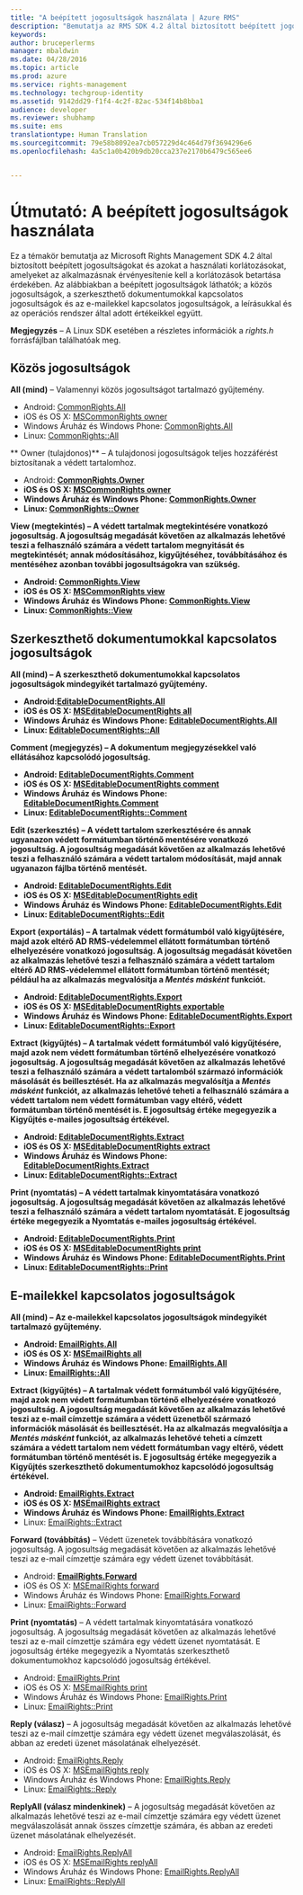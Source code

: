 ```yaml
---
title: "A beépített jogosultságok használata | Azure RMS"
description: "Bemutatja az RMS SDK 4.2 által biztosított beépített jogosultságokat és azokat a használati korlátozásokat, amelyeket az alkalmazásnak érvényesítenie kell a korlátozások betartása érdekében."
keywords: 
author: bruceperlerms
manager: mbaldwin
ms.date: 04/28/2016
ms.topic: article
ms.prod: azure
ms.service: rights-management
ms.technology: techgroup-identity
ms.assetid: 9142dd29-f1f4-4c2f-82ac-534f14b8bba1
audience: developer
ms.reviewer: shubhamp
ms.suite: ems
translationtype: Human Translation
ms.sourcegitcommit: 79e58b8092ea7cb057229d4c464d79f3694296e6
ms.openlocfilehash: 4a5c1a0b420b9db20cca237e2170b6479c565ee6


---
```


# Útmutató: A beépített jogosultságok használata

Ez a témakör bemutatja az Microsoft Rights Management SDK 4.2 által biztosított beépített jogosultságokat és azokat a használati korlátozásokat, amelyeket az alkalmazásnak érvényesítenie kell a korlátozások betartása érdekében. Az alábbiakban a beépített jogosultságok láthatók; a közös jogosultságok, a szerkeszthető dokumentumokkal kapcsolatos jogosultságok és az e-mailekkel kapcsolatos jogosultságok, a leírásukkal és az operációs rendszer által adott értékeikkel együtt.

**Megjegyzés** – A Linux SDK esetében a részletes információk a *rights.h* forrásfájlban találhatóak meg.

## Közös jogosultságok ##

**All (mind)** – Valamennyi közös jogosultságot tartalmazó gyűjtemény.
- Android: [CommonRights.All](/rights-management/sdk/4.2/api/android/commonrights#msipcthin2_commonrights_class_java_ALL)
- iOS és OS X: [MSCommonRights owner](/rights-management/sdk/4.2/api/iOS/mscommonrights#msipcthin2_mscommonrights_interface_objc___NSString__owner_)
- Windows Áruház és Windows Phone: [CommonRights.All</strong>](/rights-management/sdk/4.2/api/winrt/commonrights#msipcthin2_commonrights)
- Linux: [CommonRights::All](http://azuread.github.io/rms-sdk-for-cpp/classrmscore_1_1modernapi_1_1CommonRights.html)

** Owner (tulajdonos)** – A tulajdonosi jogosultságok teljes hozzáférést biztosítanak a védett tartalomhoz.
- Android: [<strong>CommonRights.Owner](/rights-management/sdk/4.2/api/android/commonrights#msipcthin2_commonrights_class_java_Owner)
- iOS és OS X: [MSCommonRights owner](/rights-management/sdk/4.2/api/iOS/mscommonrights#msipcthin2_mscommonrights_interface_objc___NSString__owner_)
- Windows Áruház és Windows Phone: [CommonRights.Owner](/rights-management/sdk/4.2/api/winrt/commonrights#msipcthin2_commonrights_owner)
- Linux: [CommonRights::Owner](http://azuread.github.io/rms-sdk-for-cpp/classrmscore_1_1modernapi_1_1CommonRights.html)

**View (megtekintés)** – A védett tartalmak megtekintésére vonatkozó jogosultság. A jogosultság megadását követően az alkalmazás lehetővé teszi a felhasználó számára a védett tartalom megnyitását és megtekintését; annak módosításához, kigyűjtéséhez, továbbításához és mentéséhez azonban további jogosultságokra van szükség.

- Android: [CommonRights.View](/rights-management/sdk/4.2/api/android/commonrights#msipcthin2_commonrights_class_java_View)
- iOS és OS X: [MSCommonRights view](/rights-management/sdk/4.2/api/iOS/mscommonrights#msipcthin2_mscommonrights_interface_objc___NSString__owner_)
- Windows Áruház és Windows Phone: [CommonRights.View](/rights-management/sdk/4.2/api/android/commonrights#msipcthin2_commonrights_class_java_View)
- Linux: [CommonRights::View](http://azuread.github.io/rms-sdk-for-cpp/classrmscore_1_1modernapi_1_1CommonRights.html)</li>

 

## Szerkeszthető dokumentumokkal kapcsolatos jogosultságok ##
**All (mind)** – A szerkeszthető dokumentumokkal kapcsolatos jogosultságok mindegyikét tartalmazó gyűjtemény.
- Android:[EditableDocumentRights.All](/rights-management/sdk/4.2/api/android/editabledocumentrights#msipcthin2_editabledocumentrights_class_java_ALL)
- iOS és OS X: [MSEditableDocumentRights all](/rights-management/sdk/4.2/api/iOS/mseditabledocumentrights#msipcthin2_mseditabledocumentrights_interface_objc)
- Windows Áruház és Windows Phone: [EditableDocumentRights.All](/rights-management/sdk/4.2/api/winrt/editabledocumentrights#msipcthin2_editabledocumentrights_all)
- Linux: [EditableDocumentRights::All](http://azuread.github.io/rms-sdk-for-cpp/classrmscore_1_1modernapi_1_1EditableDocumentRights.html)

**Comment (megjegyzés)** – A dokumentum megjegyzésekkel való ellátásához kapcsolódó jogosultság.
- Android: [EditableDocumentRights.Comment](/rights-management/sdk/4.2/api/android/editabledocumentrights#msipcthin2_editabledocumentrights_class_java_Comment)
- iOS és OS X: [MSEditableDocumentRights comment](/rights-management/sdk/4.2/api/iOS/mseditabledocumentrights#msipcthin2_mseditabledocumentrights_interface_objc)
- Windows Áruház és Windows Phone: [EditableDocumentRights.Comment](/rights-management/sdk/4.2/api/winrt/editabledocumentrights#msipcthin2_editabledocumentrights__comment)
- Linux: [EditableDocumentRights::Comment](http://azuread.github.io/rms-sdk-for-cpp/classrmscore_1_1modernapi_1_1EditableDocumentRights.html)

**Edit (szerkesztés)** – A védett tartalom szerkesztésére és annak ugyanazon védett formátumban történő mentésére vonatkozó jogosultság. A jogosultság megadását követően az alkalmazás lehetővé teszi a felhasználó számára a védett tartalom módosítását, majd annak ugyanazon fájlba történő mentését.
- Android: [EditableDocumentRights.Edit](/rights-management/sdk/4.2/api/android/editabledocumentrights#msipcthin2_editabledocumentrights_class_java_Edit)
- iOS és OS X: [MSEditableDocumentRights edit](/rights-management/sdk/4.2/api/iOS/mseditabledocumentrights#msipcthin2_mseditabledocumentrights_interface_objc)
- Windows Áruház és Windows Phone: [EditableDocumentRights.Edit](/rights-management/sdk/4.2/api/winrt/editabledocumentrights#msipcthin2_editabledocumentrights_edit)
- Linux: [EditableDocumentRights::Edit](http://azuread.github.io/rms-sdk-for-cpp/classrmscore_1_1modernapi_1_1EditableDocumentRights.html)

**Export (exportálás)** – A tartalmak védett formátumból való kigyűjtésére, majd azok eltérő AD RMS-védelemmel ellátott formátumban történő elhelyezésére vonatkozó jogosultság. A jogosultság megadását követően az alkalmazás lehetővé teszi a felhasználó számára a védett tartalom eltérő AD RMS-védelemmel ellátott formátumban történő mentését; például ha az alkalmazás megvalósítja a *Mentés másként* funkciót.

- Android: [EditableDocumentRights.Export](/rights-management/sdk/4.2/api/android/editabledocumentrights#msipcthin2_editabledocumentrights_class_java_Export)
- iOS és OS X: [MSEditableDocumentRights exportable](/rights-management/sdk/4.2/api/iOS/mseditabledocumentrights#msipcthin2_mseditabledocumentrights_interface_objc)
- Windows Áruház és Windows Phone: [EditableDocumentRights.Export](/rights-management/sdk/4.2/api/winrt/editabledocumentrights#msipcthin2_editabledocumentrights_export)
- Linux: [EditableDocumentRights::Export](http://azuread.github.io/rms-sdk-for-cpp/classrmscore_1_1modernapi_1_1EditableDocumentRights.html)

**Extract (kigyűjtés)** – A tartalmak védett formátumból való kigyűjtésére, majd azok nem védett formátumban történő elhelyezésére vonatkozó jogosultság. A jogosultság megadását követően az alkalmazás lehetővé teszi a felhasználó számára a védett tartalomból származó információk másolását és beillesztését. Ha az alkalmazás megvalósítja a <em>Mentés másként</em> funkciót, az alkalmazás lehetővé teheti a felhasználó számára a védett tartalom nem védett formátumban vagy eltérő, védett formátumban történő mentését is. E jogosultság értéke megegyezik a Kigyűjtés e-mailes jogosultság értékével.

- Android: [EditableDocumentRights.Extract](/rights-management/sdk/4.2/api/android/editabledocumentrights#msipcthin2_editabledocumentrights_class_java_Extract)
- iOS és OS X: [MSEditableDocumentRights extract](/rights-management/sdk/4.2/api/iOS/mseditabledocumentrights#msipcthin2_mseditabledocumentrights_interface_objc)
- Windows Áruház és Windows Phone: [EditableDocumentRights.Extract](/rights-management/sdk/4.2/api/winrt/editabledocumentrights#msipcthin2_editabledocumentrights_extract)
- Linux: [EditableDocumentRights::Extract](http://azuread.github.io/rms-sdk-for-cpp/classrmscore_1_1modernapi_1_1EditableDocumentRights.html)

**Print (nyomtatás)** – A védett tartalmak kinyomtatására vonatkozó jogosultság. A jogosultság megadását követően az alkalmazás lehetővé teszi a felhasználó számára a védett tartalom nyomtatását. E jogosultság értéke megegyezik a Nyomtatás e-mailes jogosultság értékével.

- Android: [EditableDocumentRights.Print](/rights-management/sdk/4.2/api/android/editabledocumentrights#msipcthin2_editabledocumentrights_class_java_Print)
- iOS és OS X: [MSEditableDocumentRights print](/rights-management/sdk/4.2/api/iOS/mseditabledocumentrights#msipcthin2_mseditabledocumentrights_interface_objc)
- Windows Áruház és Windows Phone: [EditableDocumentRights.Print](/rights-management/sdk/4.2/api/winrt/editabledocumentrights#msipcthin2_editabledocumentrights_print)
- Linux: [EditableDocumentRights::Print](http://azuread.github.io/rms-sdk-for-cpp/classrmscore_1_1modernapi_1_1EditableDocumentRights.html)

 

## E-mailekkel kapcsolatos jogosultságok ##

**All (mind)** – Az e-mailekkel kapcsolatos jogosultságok mindegyikét tartalmazó gyűjtemény.
- Android: [EmailRights.All](/rights-management/sdk/4.2/api/android/emailrights#msipcthin2_emailrights_class_java_ALL)
- iOS és OS X: [MSEmailRights all](/rights-management/sdk/4.2/api/iOS/msemailrights#msipcthin2_msemailrights_interface_objc)
- Windows Áruház és Windows Phone: [EmailRights.All](/rights-management/sdk/4.2/api/winrt/emailrights#msipcthin2_emailrights_all)
- Linux: [EmailRights::All](http://azuread.github.io/rms-sdk-for-cpp/classrmscore_1_1modernapi_1_1EmailRights.html)

**Extract (kigyűjtés)** – A tartalmak védett formátumból való kigyűjtésére, majd azok nem védett formátumban történő elhelyezésére vonatkozó jogosultság. A jogosultság megadását követően az alkalmazás lehetővé teszi az e-mail címzettje számára a védett üzenetből származó információk másolását és beillesztését. Ha az alkalmazás megvalósítja a <em>Mentés másként</em> funkciót, az alkalmazás lehetővé teheti a címzett számára a védett tartalom nem védett formátumban vagy eltérő, védett formátumban történő mentését is. E jogosultság értéke megegyezik a Kigyűjtés szerkeszthető dokumentumokhoz kapcsolódó jogosultság értékével.

- Android: [EmailRights.Extract](/rights-management/sdk/4.2/api/android/emailrights#msipcthin2_emailrights_class_java_Extract)
- iOS és OS X: [MSEmailRights extract](/rights-management/sdk/4.2/api/iOS/msemailrights#msipcthin2_msemailrights_interface_objc)
- Windows Áruház és Windows Phone: [EmailRights.Extract</strong>](/rights-management/sdk/4.2/api/winrt/emailrights#msipcthin2_emailrights_extract)
- Linux: [EmailRights::Extract](http://azuread.github.io/rms-sdk-for-cpp/classrmscore_1_1modernapi_1_1EmailRights.html)

**Forward (továbbítás)** – Védett üzenetek továbbítására vonatkozó jogosultság. A jogosultság megadását követően az alkalmazás lehetővé teszi az e-mail címzettje számára egy védett üzenet továbbítását.
- Android: [<strong>EmailRights.Forward</strong>](/rights-management/sdk/4.2/api/android/emailrights#msipcthin2_emailrights_class_java_Forward)
- iOS és OS X: [MSEmailRights forward](/rights-management/sdk/4.2/api/iOS/msemailrights#msipcthin2_msemailrights_interface_objc)
- Windows Áruház és Windows Phone: [EmailRights.Forward](/rights-management/sdk/4.2/api/winrt/emailrights#msipcthin2_emailrights_forward)
- Linux: [EmailRights::Forward](http://azuread.github.io/rms-sdk-for-cpp/classrmscore_1_1modernapi_1_1EmailRights.html)

**Print (nyomtatás)** – A védett tartalmak kinyomtatására vonatkozó jogosultság. A jogosultság megadását követően az alkalmazás lehetővé teszi az e-mail címzettje számára egy védett üzenet nyomtatását. E jogosultság értéke megegyezik a Nyomtatás szerkeszthető dokumentumokhoz kapcsolódó jogosultság értékével.

- Android: [EmailRights.Print](/rights-management/sdk/4.2/api/android/emailrights#msipcthin2_emailrights_class_java_Print)
- iOS és OS X: [MSEmailRights print](/rights-management/sdk/4.2/api/iOS/msemailrights#msipcthin2_msemailrights_interface_objc)
- Windows Áruház és Windows Phone: [EmailRights.Print](/rights-management/sdk/4.2/api/winrt/emailrights#msipcthin2_emailrights_print)
- Linux: [EmailRights::Print](http://azuread.github.io/rms-sdk-for-cpp/classrmscore_1_1modernapi_1_1EmailRights.html)

**Reply (válasz)** – A jogosultság megadását követően az alkalmazás lehetővé teszi az e-mail címzettje számára egy védett üzenet megválaszolását, és abban az eredeti üzenet másolatának elhelyezését.

- Android: [EmailRights.Reply](/rights-management/sdk/4.2/api/android/emailrights#msipcthin2_emailrights_class_java_Reply)
- iOS és OS X: [MSEmailRights reply](/rights-management/sdk/4.2/api/iOS/msemailrights#msipcthin2_msemailrights_interface_objc)
- Windows Áruház és Windows Phone: [EmailRights.Reply](/rights-management/sdk/4.2/api/winrt/emailrights#msipcthin2_emailrights_reply)
- Linux: [EmailRights::Reply](http://azuread.github.io/rms-sdk-for-cpp/classrmscore_1_1modernapi_1_1EmailRights.html)

**ReplyAll (válasz mindenkinek)** – A jogosultság megadását követően az alkalmazás lehetővé teszi az e-mail címzettje számára egy védett üzenet megválaszolását annak összes címzettje számára, és abban az eredeti üzenet másolatának elhelyezését.

- Android: [EmailRights.ReplyAll</strong>](/rights-management/sdk/4.2/api/android/emailrights#msipcthin2_emailrights_class_java_ReplyAll)
- iOS és OS X: [MSEmailRights replyAll](/rights-management/sdk/4.2/api/iOS/msemailrights#msipcthin2_msemailrights_interface_objc)
- Windows Áruház és Windows Phone: [EmailRights.ReplyAll](/rights-management/sdk/4.2/api/winrt/emailrights#msipcthin2_emailrights_replyall)
- Linux: [EmailRights::ReplyAll](http://azuread.github.io/rms-sdk-for-cpp/classrmscore_1_1modernapi_1_1EmailRights.html)

 

 

 



<!--HONumber=Jun16_HO4-->


